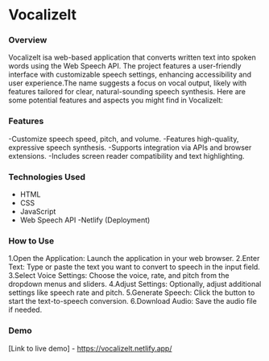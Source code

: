 # Vocalizelt
### Overview
Vocalizelt isa web-based application that converts written text into spoken words using the Web Speech API. The project features a user-friendly interface with customizable speech settings, enhancing accessibility and user experience.The name suggests a focus on vocal output, likely with features tailored for clear, natural-sounding speech synthesis. Here are some potential features and aspects you might find in Vocalizelt:

### Features
-Customize speech speed, pitch, and volume.
-Features high-quality, expressive speech synthesis.
-Supports integration via APIs and browser extensions.
-Includes screen reader compatibility and text highlighting.

### Technologies Used

- HTML
- CSS
- JavaScript
- Web Speech API
-Netlify (Deployment)
### How to Use

1.Open the Application: Launch the application in your web browser.
2.Enter Text: Type or paste the text you want to convert to speech in the input field.
3.Select Voice Settings: Choose the voice, rate, and pitch from the dropdown menus and sliders.
4.Adjust Settings: Optionally, adjust additional settings like speech rate and pitch.
5.Generate Speech: Click the button to start the text-to-speech conversion.
6.Download Audio: Save the audio file if needed.




### Demo

[Link to live demo] - https://vocalizelt.netlify.app/
